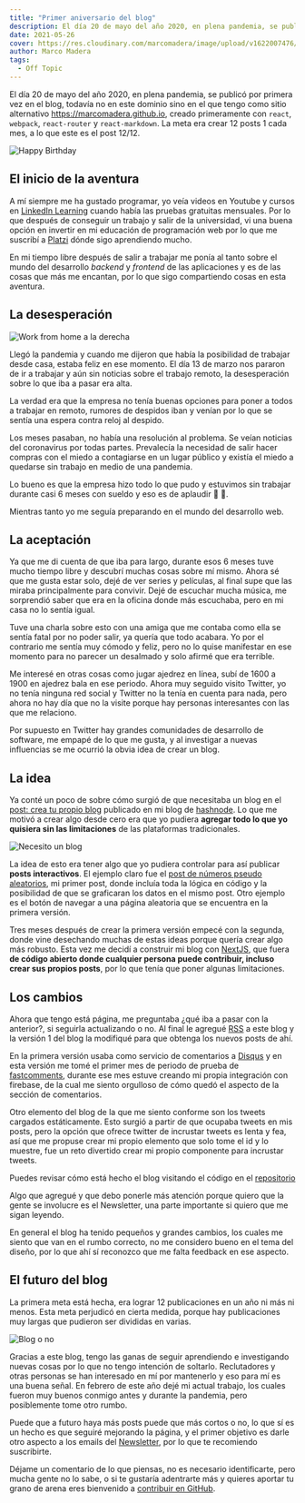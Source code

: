 ```yaml
---
title: "Primer aniversario del blog"
description: El día 20 de mayo del año 2020, en plena pandemia, se publicó por primera vez en el blog, ha sufrido muchos cambios.
date: 2021-05-26
cover: https://res.cloudinary.com/marcomadera/image/upload/v1622007476/Blog/1-Aniversario/cake_uss8y3.jpg
author: Marco Madera
tags:
  - Off Topic
---
```


El día 20 de mayo del año 2020, en plena pandemia, se publicó por primera vez en el blog, todavía no en este dominio sino en el que tengo como sitio alternativo <https://marcomadera.github.io>, creado primeramente con `react`, `webpack`, `react-router` y `react-markdown`. La meta era crear 12 posts 1 cada mes, a lo que este es el post 12/12.

![Happy Birthday](https://res.cloudinary.com/marcomadera/image/upload/w_694,h_463/v1621994852/Blog/1-Aniversario/happybirthday_fuffz0.jpg "Happy Birthday")

## El inicio de la aventura

A mí siempre me ha gustado programar, yo veía videos en Youtube y cursos en [LinkedIn Learning](https://www.linkedin.com/learning/me) cuando había las pruebas gratuitas mensuales. Por lo que después de conseguir un trabajo y salir de la universidad, vi una buena opción en invertir en mi educación de programación web por lo que me suscribí a [Platzi](https://platzi.com) dónde sigo aprendiendo mucho.

En mi tiempo libre después de salir a trabajar me ponía al tanto sobre el mundo del desarrollo _backend_ y _frontend_ de las aplicaciones y es de las cosas que más me encantan, por lo que sigo compartiendo cosas en esta aventura.

## La desesperación

![Work from home a la derecha](https://res.cloudinary.com/marcomadera/image/upload/w_314,h_471/v1621994714/Blog/1-Aniversario/homeoffice_ihnt10.jpg "Trabajo remoto")

Llegó la pandemia y cuando me dijeron que había la posibilidad de trabajar desde casa, estaba feliz en ese momento. El día 13 de marzo nos pararon de ir a trabajar y aún sin noticias sobre el trabajo remoto, la desesperación sobre lo que iba a pasar era alta.

La verdad era que la empresa no tenía buenas opciones para poner a todos a trabajar en remoto, rumores de despidos iban y venían por lo que se sentía una espera contra reloj al despido.

Los meses pasaban, no había una resolución al problema. Se veían noticias del coronavirus por todas partes. Prevalecía la necesidad de salir hacer compras con el miedo a contagiarse en un lugar público y existía el miedo a quedarse sin trabajo en medio de una pandemia.

Lo bueno es que la empresa hizo todo lo que pudo y estuvimos sin trabajar durante casi 6 meses con sueldo y eso es de aplaudir 👏 👏.

Mientras tanto yo me seguía preparando en el mundo del desarrollo web.

## La aceptación

Ya que me di cuenta de que iba para largo, durante esos 6 meses tuve mucho tiempo libre y descubrí muchas cosas sobre mí mismo. Ahora sé que me gusta estar solo, dejé de ver series y películas, al final supe que las miraba principalmente para convivir. Dejé de escuchar mucha música, me sorprendió saber que era en la oficina donde más escuchaba, pero en mi casa no lo sentía igual.

Tuve una charla sobre esto con una amiga que me contaba como ella se sentía fatal por no poder salir, ya quería que todo acabara. Yo por el contrario me sentía muy cómodo y feliz, pero no lo quise manifestar en ese momento para no parecer un desalmado y solo afirmé que era terrible.

Me interesé en otras cosas como jugar ajedrez en línea, subí de 1600 a 1900 en ajedrez bala en ese periodo. Ahora muy seguido visito Twitter, yo no tenía ninguna red social y Twitter no la tenía en cuenta para nada, pero ahora no hay día que no la visite porque hay personas interesantes con las que me relaciono.

<tweet id="1243959387997306881"></tweet>

Por supuesto en Twitter hay grandes comunidades de desarrollo de software, me empapé de lo que me gusta, y al investigar a nuevas influencias se me ocurrió la obvia idea de crear un blog.

## La idea

Ya conté un poco de sobre cómo surgió de que necesitaba un blog en el [post: crea tu propio blog](https://blog.marcomadera.com/tu-blog) publicado en mi blog de [hashnode](https://blog.marcomadera.com). Lo que me motivó a crear algo desde cero era que yo pudiera **agregar todo lo que yo quisiera sin las limitaciones** de las plataformas tradicionales.

![Necesito un blog](https://res.cloudinary.com/marcomadera/image/upload/w_690,h_424/v1615529175/hashnode/EhkL29QXsAMFVf1_v58ohk.jpg "Necesito un blog!")

La idea de esto era tener algo que yo pudiera controlar para así publicar **posts interactivos**. El ejemplo claro fue el [post de números pseudo aleatorios](https://marcomadera.com/blog/numeros-pseudo-aleatorios "Post de numeros pseudos aleatorios"), mi primer post, donde incluía toda la lógica en código y la posibilidad de que se graficaran los datos en el mismo post. Otro ejemplo es el botón de navegar a una página aleatoria que se encuentra en la primera versión.

Tres meses después de crear la primera versión empecé con la segunda, donde vine desechando muchas de estas ideas porque quería crear algo más robusto. Esta vez me decidí a construir mi blog con [NextJS](https://nextjs.org/), que fuera **de código abierto donde cualquier persona puede contribuir, incluso crear sus propios posts**, por lo que tenía que poner algunas limitaciones.

## Los cambios

Ahora que tengo está página, me preguntaba ¿qué iba a pasar con la anterior?, si seguirla actualizando o no. Al final le agregué [RSS](http://marcomadera.com/rss.xml) a este blog y la versión 1 del blog la modifiqué para que obtenga los nuevos posts de ahí.

En la primera versión usaba como servicio de comentarios a [Disqus](https://disqus.com) y en esta versión me tomé el primer mes de periodo de prueba de [fastcomments](https://fastcomments.com), durante ese mes estuve creando mi propia integración con firebase, de la cual me siento orgulloso de cómo quedó el aspecto de la sección de comentarios.

Otro elemento del blog de la que me siento conforme son los tweets cargados estáticamente. Esto surgió a partir de que ocupaba tweets en mis posts, pero la opción que ofrece twitter de incrustar tweets es lenta y fea, así que me propuse crear mi propio elemento que solo tome el id y lo muestre, fue un reto divertido crear mi propio componente para incrustar tweets.

<note type="tip">Puedes revisar cómo está hecho el blog visitando el código en el [repositorio](https://github.com/MarcoMadera/Blog)</note>

Algo que agregué y que debo ponerle más atención porque quiero que la gente se involucre es el Newsletter, una parte importante si quiero que me sigan leyendo.

En general el blog ha tenido pequeños y grandes cambios, los cuales me siento que van en el rumbo correcto, no me considero bueno en el tema del diseño, por lo que ahí sí reconozco que me falta feedback en ese aspecto.

## El futuro del blog

La primera meta está hecha, era lograr 12 publicaciones en un año ni más ni menos. Esta meta perjudicó en cierta medida, porque hay publicaciones muy largas que pudieron ser divididas en varias.

![Blog o no](https://res.cloudinary.com/marcomadera/image/upload/w_402,h_250/v1622004646/Blog/1-Aniversario/toblogornottoblog_bqenbb.jpg)

Gracias a este blog, tengo las ganas de seguir aprendiendo e investigando nuevas cosas por lo que no tengo intención de soltarlo. Reclutadores y otras personas se han interesado en mí por mantenerlo y eso para mí es una buena señal. En febrero de este año dejé mi actual trabajo, los cuales fueron muy buenos conmigo antes y durante la pandemia, pero posiblemente tome otro rumbo.

<note type="important">Puede que a futuro haya más posts puede que más cortos o no, lo que sí es un hecho es que seguiré mejorando la página, y el primer objetivo es darle otro aspecto a los emails del [Newsletter](https://marcomadera.com/newsletter), por lo que te recomiendo suscribirte.</note>

Déjame un comentario de lo que piensas, no es necesario identificarte, pero mucha gente no lo sabe, o si te gustaría adentrarte más y quieres aportar tu grano de arena eres bienvenido a [contribuir en GitHub](https://github.com/MarcoMadera/Blog).
